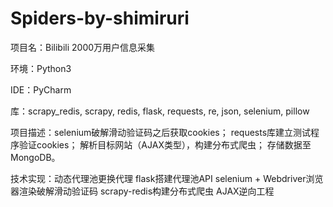 # Spiders-by-shimiruri

项目名：Bilibili 2000万用户信息采集

环境：Python3

IDE：PyCharm

库：scrapy_redis, scrapy, redis, flask, requests, re, json, selenium, pillow

项目描述：selenium破解滑动验证码之后获取cookies；
         requests库建立测试程序验证cookies；
         解析目标网站（AJAX类型），构建分布式爬虫；
         存储数据至MongoDB。
         
技术实现：动态代理池更换代理
         flask搭建代理池API
         selenium + Webdriver浏览器渲染破解滑动验证码
         scrapy-redis构建分布式爬虫
         AJAX逆向工程

